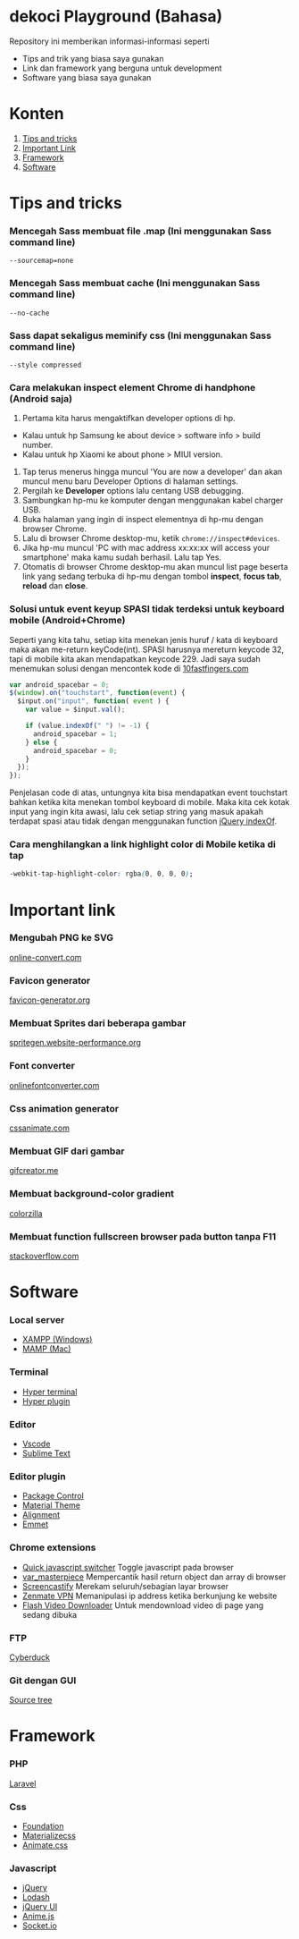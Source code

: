 # dekoci Playground (Bahasa)

Repository ini memberikan informasi-informasi seperti
- Tips and trik yang biasa saya gunakan
- Link dan framework yang berguna untuk development
- Software yang biasa saya gunakan

# Konten

1. [Tips and tricks](#tips-and-tricks)
1. [Important Link](#important-link)
1. [Framework](#framework)
1. [Software](#software)

# Tips and tricks

### Mencegah Sass membuat file .map (Ini menggunakan Sass command line)

  ```shell
  --sourcemap=none
  ```

### Mencegah Sass membuat cache (Ini menggunakan Sass command line)

  ```shell
  --no-cache
  ```

### Sass dapat sekaligus meminify css (Ini menggunakan Sass command line)

  ```shell
  --style compressed
  ```
  
### Cara melakukan inspect element Chrome di handphone (Android saja)

1. Pertama kita harus mengaktifkan developer options di hp.
  - Kalau untuk hp Samsung ke about device > software info > build number.
  - Kalau untuk hp Xiaomi ke about phone > MIUI version.
1. Tap terus menerus hingga muncul 'You are now a developer' dan akan muncul menu baru Developer Options di halaman settings.
1. Pergilah ke **Developer** options lalu centang USB debugging.
1. Sambungkan hp-mu ke komputer dengan menggunakan kabel charger USB.
1. Buka halaman yang ingin di inspect elementnya di hp-mu dengan browser Chrome.
1. Lalu di browser Chrome desktop-mu, ketik `chrome://inspect#devices`.
1. Jika hp-mu muncul 'PC with mac address xx:xx:xx will access your smartphone' maka kamu sudah berhasil. Lalu tap Yes.
1. Otomatis di browser Chrome desktop-mu akan muncul list page beserta link yang sedang terbuka di hp-mu dengan tombol **inspect**, **focus tab**, **reload** dan **close**.

### Solusi untuk event keyup SPASI tidak terdeksi untuk keyboard mobile (Android+Chrome)

Seperti yang kita tahu, setiap kita menekan jenis huruf / kata di keyboard maka akan me-return keyCode(int).
SPASI harusnya mereturn keycode 32, tapi di mobile kita akan mendapatkan keycode 229.
Jadi saya sudah menemukan solusi dengan mencontek kode di [10fastfingers.com](https://10fastfingers.com/)

```javascript
var android_spacebar = 0;
$(window).on("touchstart", function(event) {
  $input.on("input", function( event ) {
    var value = $input.val();	

    if (value.indexOf(" ") != -1) {
      android_spacebar = 1;
    } else {
      android_spacebar = 0;
    }
  });
});
```

Penjelasan code di atas, untungnya kita bisa mendapatkan event touchstart bahkan ketika kita menekan tombol keyboard di mobile. 
Maka kita cek kotak input yang ingin kita awasi, lalu cek setiap string yang masuk apakah terdapat spasi atau tidak dengan menggunakan function [jQuery indexOf](https://www.w3schools.com/jsref/jsref_indexof.asp).

### Cara menghilangkan a link highlight color di Mobile ketika di tap

```css
-webkit-tap-highlight-color: rgba(0, 0, 0, 0);
```

# Important link

### Mengubah PNG ke SVG

[online-convert.com](http://www.online-convert.com/result/35c9d026a93397d4f529fd15f6ec3669)

### Favicon generator

[favicon-generator.org](http://www.favicon-generator.org/)

### Membuat Sprites dari beberapa gambar

[spritegen.website-performance.org](http://spritegen.website-performance.org/)

### Font converter

[onlinefontconverter.com](https://onlinefontconverter.com/)

### Css animation generator

[cssanimate.com](http://cssanimate.com/)

### Membuat GIF dari gambar

[gifcreator.me](http://gifcreator.me/)

### Membuat background-color gradient

[colorzilla](ttp://www.colorzilla.com/gradient-editor/)

### Membuat function fullscreen browser pada button tanpa F11

[stackoverflow.com](http://stackoverflow.com/questions/3900701/onclick-go-full-screen)

# Software

### Local server

- [XAMPP (Windows)](https://www.apachefriends.org/index.html)
- [MAMP (Mac)](https://www.mamp.info/en/)

### Terminal 

- [Hyper terminal](https://hyper.is/)
- [Hyper plugin](https://github.com/bnb/awesome-hyper)

### Editor

- [Vscode](https://code.visualstudio.com/)
- [Sublime Text](https://www.sublimetext.com/)

### Editor plugin

- [Package Control](https://packagecontrol.io/installation)
- [Material Theme](https://github.com/equinusocio/material-theme)
- [Alignment](https://packagecontrol.io/packages/Alignment)
- [Emmet](https://emmet.io/)

### Chrome extensions

- [Quick javascript switcher](https://chrome.google.com/webstore/detail/quick-javascript-switcher/geddoclleiomckbhadiaipdggiiccfje?hl=en) Toggle javascript pada browser
- [var_masterpiece](https://chrome.google.com/webstore/detail/varmasterpiece/chfhddogiigmfpkcmgfpolalagdcamkl?hl=en) Mempercantik hasil return object dan array di browser
- [Screencastify](https://chrome.google.com/webstore/detail/screencastify-screen-vide/mmeijimgabbpbgpdklnllpncmdofkcpn?hl=en) Merekam seluruh/sebagian layar browser
- [Zenmate VPN](https://chrome.google.com/webstore/detail/zenmate-vpn-best-cyber-se/fdcgdnkidjaadafnichfpabhfomcebme?hl=en) Memanipulasi ip address ketika berkunjung ke website
- [Flash Video Downloader](https://chrome.google.com/webstore/detail/flash-video-downloader/aiimdkdngfcipjohbjenkahhlhccpdbc?hl=en) Untuk mendownload video di page yang sedang dibuka

### FTP 

[Cyberduck](https://cyberduck.io/?l=en)

### Git dengan GUI

[Source tree](https://www.sourcetreeapp.com/)

# Framework

### PHP

[Laravel](https://laravel.com/)

### Css

- [Foundation](http://foundation.zurb.com/)
- [Materializecss](http://materializecss.com/)
- [Animate.css](https://daneden.github.io/animate.css/)

### Javascript

- [jQuery](https://jquery.com/)
- [Lodash](https://lodash.com/)
- [jQuery UI](https://jqueryui.com/)
- [Anime.js](http://anime-js.com/)
- [Socket.io](https://socket.io/)
